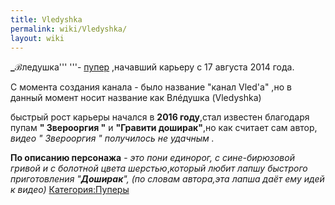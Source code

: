 ```yaml
---
title: Vledyshka
permalink: wiki/Vledyshka/
layout: wiki
---
```


**\_ℬ**ледушка''' '''- [пупер](Пуперы "wikilink") ,начавший карьеру с 17
августа 2014 года.

С момента создания канала - было название "канал Vled'a" ,но в данный
момент носит название как Влéдушка (Vledyshka)

быстрый рост карьеры начался в **2016 году**,стал известен благодаря
пупам **" Зверооргия "** и **"Гравити доширак"**,но как считает сам
автор, *видео " Зверооргия " получилось не удачным .*

**По описанию персонажа** - *это пони единорог, с сине-бирюзовой гривой
и с болотной цвета шерстью*,*который любит лапшу быстрого приготовления
"**Доширак**", (по словам автора,эта лапша даёт ему идей к видео)*
[Категория:Пуперы](Категория:Пуперы "wikilink")
